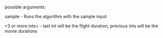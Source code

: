 possible arguments:

  sample - Runs the algorithm with the sample input
  
  <3 or more ints> - last int will be the flight duration, previous ints will be the movie durations
